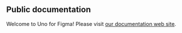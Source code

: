 ## Public documentation

Welcome to Uno for Figma! Please visit [our documentation web site](https://platform.uno/docs/articles/figma-plugin/getting-started-uno-figma.html).
